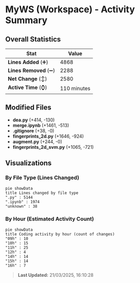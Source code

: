 # MyWS (Workspace) - Activity Summary 

## Overall Statistics

| Stat                   | Value                                                             |
| ---------------------- | ----------------------------------------------------------------- |
| **Lines Added** (➕)   | 4868                                          |
| **Lines Removed** (➖) | 2288                                        |
| **Net Change** (↕)    | 2580                |
| **Active Time** (⌚)   | 110 minutes |


## Modified Files
- **dea.py** (+414, -130)
- **merge.ipynb** (+1461, -513)
- **.gitignore** (+38, -0)
- **fingerprints_2d.py** (+1646, -924)
- **augment.py** (+244, -0)
- **fingerprints_2d_svm.py** (+1065, -721)

## Visualizations

### By File Type (Lines Changed)

```mermaid
pie showData
title Lines changed by file type
".py" : 5144
".ipynb" : 1974
"unknown" : 38
```

### By Hour (Estimated Activity Count)

```mermaid
pie showData
title Coding activity by hour (count of changes)
"09h" : 10
"10h" : 15
"11h" : 25
"12h" : 4
"14h" : 14
"15h" : 14
"16h" : 7
```


> **Last Updated:** 21/03/2025, 16:10:28